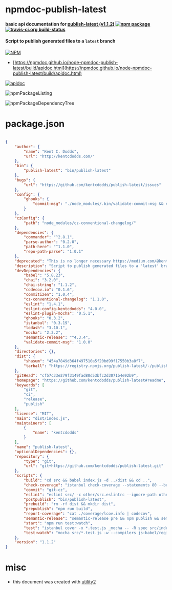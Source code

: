 # npmdoc-publish-latest

#### basic api documentation for  [publish-latest (v1.1.2)](https://github.com/kentcdodds/publish-latest#readme)  [![npm package](https://img.shields.io/npm/v/npmdoc-publish-latest.svg?style=flat-square)](https://www.npmjs.org/package/npmdoc-publish-latest) [![travis-ci.org build-status](https://api.travis-ci.org/npmdoc/node-npmdoc-publish-latest.svg)](https://travis-ci.org/npmdoc/node-npmdoc-publish-latest)

#### Script to publish generated files to a `latest` branch

[![NPM](https://nodei.co/npm/publish-latest.png?downloads=true&downloadRank=true&stars=true)](https://www.npmjs.com/package/publish-latest)

- [https://npmdoc.github.io/node-npmdoc-publish-latest/build/apidoc.html](https://npmdoc.github.io/node-npmdoc-publish-latest/build/apidoc.html)

[![apidoc](https://npmdoc.github.io/node-npmdoc-publish-latest/build/screenCapture.buildCi.browser.%252Ftmp%252Fbuild%252Fapidoc.html.png)](https://npmdoc.github.io/node-npmdoc-publish-latest/build/apidoc.html)

![npmPackageListing](https://npmdoc.github.io/node-npmdoc-publish-latest/build/screenCapture.npmPackageListing.svg)

![npmPackageDependencyTree](https://npmdoc.github.io/node-npmdoc-publish-latest/build/screenCapture.npmPackageDependencyTree.svg)



# package.json

```json

{
    "author": {
        "name": "Kent C. Dodds",
        "url": "http://kentcdodds.com/"
    },
    "bin": {
        "publish-latest": "bin/publish-latest"
    },
    "bugs": {
        "url": "https://github.com/kentcdodds/publish-latest/issues"
    },
    "config": {
        "ghooks": {
            "commit-msg": "./node_modules/.bin/validate-commit-msg && npm run eslint && npm t && npm run check-coverage && echo 'pre-commit checks good 👍'"
        }
    },
    "czConfig": {
        "path": "node_modules/cz-conventional-changelog/"
    },
    "dependencies": {
        "commander": "^2.8.1",
        "parse-author": "0.2.0",
        "path-here": "^1.1.0",
        "repo-path-parse": "1.0.1"
    },
    "deprecated": "This is no longer necessary https://medium.com/@kentcdodds/why-i-don-t-commit-generated-files-to-master-a4d76382564",
    "description": "Script to publish generated files to a 'latest' branch",
    "devDependencies": {
        "babel": "5.8.23",
        "chai": "3.2.0",
        "chai-string": "1.1.2",
        "codecov.io": "0.1.6",
        "commitizen": "1.0.4",
        "cz-conventional-changelog": "1.1.0",
        "eslint": "1.4.1",
        "eslint-config-kentcdodds": "4.0.0",
        "eslint-plugin-mocha": "0.5.1",
        "ghooks": "0.3.2",
        "istanbul": "0.3.19",
        "lodash": "3.10.1",
        "mocha": "2.3.2",
        "semantic-release": "^4.3.4",
        "validate-commit-msg": "1.0.0"
    },
    "directories": {},
    "dist": {
        "shasum": "454a7849d364f497510a5f20bd99f17550b3a8f7",
        "tarball": "https://registry.npmjs.org/publish-latest/-/publish-latest-1.1.2.tgz"
    },
    "gitHead": "cf57c33e279f3149fad80d53bfc2d3071b4e92b9",
    "homepage": "https://github.com/kentcdodds/publish-latest#readme",
    "keywords": [
        "git",
        "ci",
        "release",
        "publish"
    ],
    "license": "MIT",
    "main": "dist/index.js",
    "maintainers": [
        {
            "name": "kentcdodds"
        }
    ],
    "name": "publish-latest",
    "optionalDependencies": {},
    "repository": {
        "type": "git",
        "url": "git+https://github.com/kentcdodds/publish-latest.git"
    },
    "scripts": {
        "build": "cd src && babel index.js -d ../dist && cd ..",
        "check-coverage": "istanbul check-coverage --statements 80 --branches 58 --functions 90 --lines 80",
        "commit": "git-cz",
        "eslint": "eslint src/ -c other/src.eslintrc --ignore-path other/src.eslintignore && eslint src/*.test.js",
        "postpublish": "bin/publish-latest",
        "prebuild": "rm -rf dist && mkdir dist",
        "prepublish": "npm run build",
        "report-coverage": "cat ./coverage/lcov.info | codecov",
        "semantic-release": "semantic-release pre && npm publish && semantic-release post",
        "start": "npm run test:watch",
        "test": "istanbul cover -x *.test.js _mocha -- -R spec src/index.test.js --compilers js:babel/register",
        "test:watch": "mocha src/*.test.js -w --compilers js:babel/register"
    },
    "version": "1.1.2"
}
```



# misc
- this document was created with [utility2](https://github.com/kaizhu256/node-utility2)
